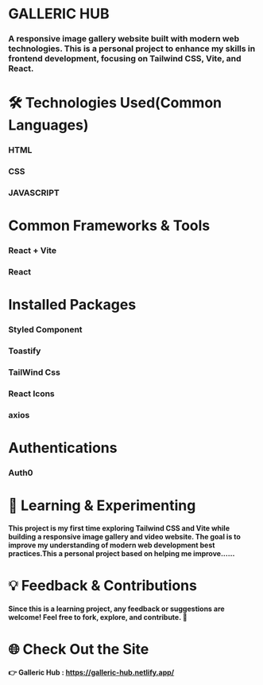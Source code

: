 # GALLERIC HUB

### A responsive image gallery website built with modern web technologies. This is a personal project to enhance my skills in frontend development, focusing on Tailwind CSS, Vite, and React.

# 🛠 Technologies Used(Common Languages)

### HTML

### CSS

### JAVASCRIPT

# Common Frameworks & Tools

### React + Vite

### React

# Installed Packages

### Styled Component

### Toastify

### TailWind Css

### React Icons

### axios

# Authentications

### Auth0

# 🚀 Learning & Experimenting

#### This project is my first time exploring Tailwind CSS and Vite while building a responsive image gallery and video website. The goal is to improve my understanding of modern web development best practices.This a personal project based on helping me improve......

# 💡 Feedback & Contributions

#### Since this is a learning project, any feedback or suggestions are welcome! Feel free to fork, explore, and contribute. 🚀

# 🌐 Check Out the Site

#### 👉 Galleric Hub : https://galleric-hub.netlify.app/
